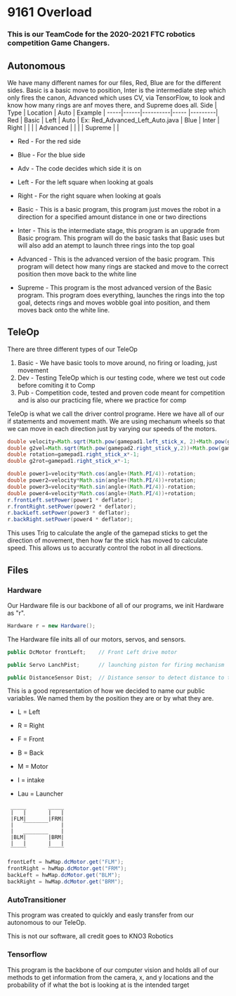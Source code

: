 # 9161 Overload
### This is our TeamCode for the 2020-2021 FTC robotics competition Game Changers.

## Autonomous

We have many different names for our files, Red, Blue are for the different sides. Basic is a basic move to position, Inter is the intermediate step which only fires the canon, Advanced which uses CV, via TensorFlow, to look and know how many rings are anf moves there, and Supreme does all.
  Side | Type | Location | Auto | Example |
  -----|------|----------|----- |---------|
  Red | Basic | Left | Auto  |   Ex: Red_Advanced_Left_Auto.java |
  Blue | Inter |  Right | |
  | | Advanced | |
  | | Supreme | |
       
  * Red - For the red side
  * Blue - For the blue side
  * Adv - The code decides which side it is on
  * Left - For the left square when looking at goals
  * Right - For the right square when looking at goals
  
  * Basic - This is a basic program, this program just moves the robot in a direction for a specified amount distance in one or two directions
  * Inter - This is the intermediate stage, this program is an upgrade from Basic program. This program will do the basic tasks that Basic uses but will also add an atempt to launch three rings into the top goal
  * Advanced - This is the advanced version of the basic program. This program will detect how many rings are stacked and move to the correct position then move back to the white line
  * Supreme - This program is the most advanced version of the Basic program. This program does everything, launches the rings into the top goal, detects rings and moves wobble goal into position, and them moves back onto the white line.

## TeleOp

There are three different types of our TeleOp
  1. Basic - We have basic tools to move around, no firing or loading, just movement
  2. Dev - Testing TeleOp which is our testing code, where we test out code before comiting it to Comp
  3. Pub - Competition code, tested and proven code meant for competition and is also our practicing file, where we practice for comp
  
TeleOp is what we call the driver control programe. Here we have all of our if statements and movement math. We are using mechanum wheels so that we can move in each direction just by varying our speeds of the motors.

```java
double velocity=Math.sqrt(Math.pow(gamepad1.left_stick_x, 2)+Math.pow(gamepad1.left_stick_y, 2));
double g2vel=Math.sqrt(Math.pow(gamepad2.right_stick_y,2))+Math.pow(gamepad2.right_stick_x,2);
double rotation=gamepad1.right_stick_x*-1;
double g2rot=gamepad1.right_stick_x*-1;

double power1=velocity*Math.cos(angle+(Math.PI/4))-rotation;
double power2=velocity*Math.sin(angle+(Math.PI/4))+rotation;
double power3=velocity*Math.sin(angle+(Math.PI/4))-rotation;
double power4=velocity*Math.cos(angle+(Math.PI/4))+rotation;
r.frontLeft.setPower(power1 * deflator);
r.frontRight.setPower(power2 * deflator);
r.backLeft.setPower(power3 * deflator);
r.backRight.setPower(power4 * deflator);
```

This uses Trig to calculate the angle of the gamepad sticks to get the direction of movement, then how far the stick has moved to calculate speed. This allows us to accuratly control the robot in all directions.
  
## Files
  ### Hardware
  
  Our Hardware file is our backbone of all of our programs, we init Hardware as "r". 
  ```java
  Hardware r = new Hardware();
  ```
  The Hardware file inits all of our motors, servos, and sensors. 
  
  ```java
  public DcMotor frontLeft;    // Front Left drive motor
  
  public Servo LanchPist;      // launching piston for firing mechanism
  
  public DistanceSensor Dist;  // Distance sensor to detect distance to the goal
  ```
  
  This is a good representation of how we decided to name our public variables. We named them by the position they are or by what they are.
  
   * L = Left
   * R = Right
   * F = Front
   * B = Back
   * M = Motor
  
   * I = intake
   * Lau = Launcher
  ```
   _____       _____
   |   |       |   |
   |FLM|       |FRM|
   |   ‾‾‾‾‾‾‾‾    |
   |   ________    |
   |BLM|       |BRM|
   |   |       |   |
   ‾‾‾‾‾       ‾‾‾‾‾
   ```
   ```java
   frontLeft = hwMap.dcMotor.get("FLM");
   frontRight = hwMap.dcMotor.get("FRM");
   backLeft = hwMap.dcMotor.get("BLM");
   backRight = hwMap.dcMotor.get("BRM");
   ```
  
  ### AutoTransitioner
  
  This program was created to quickly and easly transfer from our autonomous to our TeleOp.
  
  This is not our software, all credit goes to KNO3 Robotics
  
  ### Tensorflow
  
  This program is the backbone of our computer vision and holds all of our methods to get information from the camera, x, and y locations and the probability of if what the bot is looking at is the intended target
